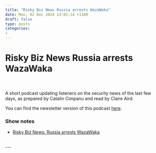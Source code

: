 ```yaml
---
title: "Risky Biz News Russia arrests WazaWaka"
date: Mon, 02 Dec 2024 13:02:14 +1100
draft: false
type: posts
categories: 
- 
---
```

# Risky Biz News Russia arrests WazaWaka

<br/>

<br/>
A short podcast updating listeners on the security news of the last few days, as prepared by Catalin Cimpanu and read by Claire Aird.

You can find the newsletter version of this podcast [here](https://news.risky.biz).

### Show notes

-   [Risky Biz News: Russia arrests WazaWaka](https://news.risky.biz/risky-biz-news-russia-arrests-wazawaka/)

<br/>
---
